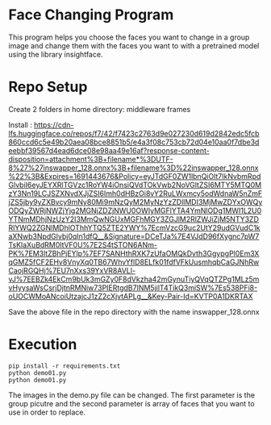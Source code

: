 # Face Changing Program

This program helps you choose the faces you want to change in a group image and change them with the faces you want to with a pretrained model using the library insightface.

# Repo Setup

Create 2 folders in home directory:
middleware
frames

Install : https://cdn-lfs.huggingface.co/repos/f7/42/f7423c2763d9e027230d619d2842edc5fcb860ccd6c5e49b20aea08bce8851b5/e4a3f08c753cb72d04e10aa0f7dbe3deebbf39567d4ead6dce08e98aa49e16af?response-content-disposition=attachment%3B+filename*%3DUTF-8%27%27inswapper_128.onnx%3B+filename%3D%22inswapper_128.onnx%22%3B&Expires=1691443676&Policy=eyJTdGF0ZW1lbnQiOlt7IkNvbmRpdGlvbiI6eyJEYXRlTGVzc1RoYW4iOnsiQVdTOkVwb2NoVGltZSI6MTY5MTQ0MzY3Nn19LCJSZXNvdXJjZSI6Imh0dHBzOi8vY2RuLWxmcy5odWdnaW5nZmFjZS5jby9yZXBvcy9mNy80Mi9mNzQyM2MyNzYzZDllMDI3MjMwZDYxOWQyODQyZWRjNWZjYjg2MGNjZDZjNWU0OWIyMGFlYTA4YmNlODg1MWI1L2U0YTNmMDhjNzUzY2I3MmQwNGUxMGFhMGY3ZGJlM2RlZWJiZjM5NTY3ZDRlYWQ2ZGNlMDhlOThhYTQ5ZTE2YWY%7EcmVzcG9uc2UtY29udGVudC1kaXNwb3NpdGlvbj0qIn1dfQ__&Signature=DCeTJa%7E4VJdD96fXygnc7pW7TsKlaXuBdRM0ltVF0U%7E2S4tSTON6ANm-PK%7EM3ltZBhPjEYlp%7EF7SANHthRXK7zUfaOMQkDvth3GgypgPl0Em3XqGMZ5fCF2EHv8VnyXq0TB67WhvYflD8ELfk01fdfVFkUusmhqbCaGJNhRwCaojRGQHj%7EU7nXxs39YxVR8AVLl-vJ%7EEBZk4EkCm9bUk3mGZy0F8dVkzha42mGynuTiyQVqQTZPg1MLz5mvHyysaWsCsrjDjtnRMNiw73PIERtgdB7INM5jilT4TikQ3miSW%7Es538PFi8-oUOCWMoANcoiUtzajcJ1zZ2cXjvtAPLg__&Key-Pair-Id=KVTP0A1DKRTAX

Save the above file in the repo directory with the name inswapper_128.onnx

# Execution

```
pip install -r requirements.txt
python demo01.py
python demo01.py
```

The images in the demo.py file can be changed. The first parameter is the group picutre and the second parameter is array of faces that you want to use in order to replace.
